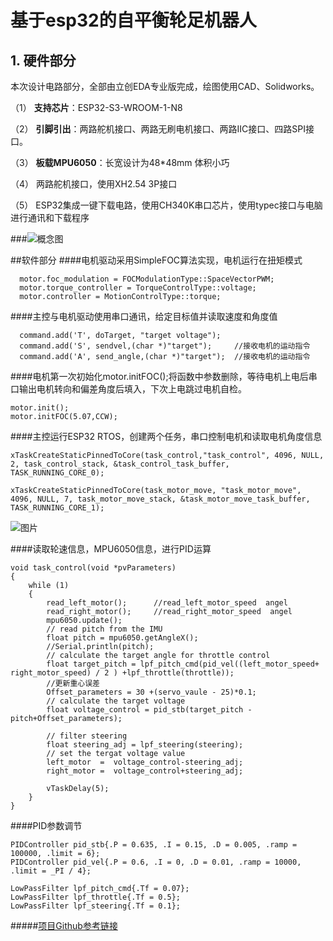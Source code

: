 # 基于esp32的自平衡轮足机器人

## 1. 硬件部分
   本次设计电路部分，全部由立创EDA专业版完成，绘图使用CAD、Solidworks。

（1） **支持芯片**：ESP32-S3-WROOM-1-N8

（2） **引脚引出**：两路舵机接口、两路无刷电机接口、两路IIC接口、四路SPI接口。

（3） **板载MPU6050**：长宽设计为48*48mm 体积小巧

（4） 两路舵机接口，使用XH2.54 3P接口

（5） ESP32集成一键下载电路，使用CH340K串口芯片，使用typec接口与电脑进行通讯和下载程序

###![概念图](https://image.lceda.cn/pullimage/8I11ZmwmBoUxHfqfm31iCeVXagbhuOlryoZlJpcW.jpeg)


##软件部分
####电机驱动采用SimpleFOC算法实现，电机运行在扭矩模式
```
  motor.foc_modulation = FOCModulationType::SpaceVectorPWM;
  motor.torque_controller = TorqueControlType::voltage;
  motor.controller = MotionControlType::torque;
```
####主控与电机驱动使用串口通讯，给定目标值并读取速度和角度值
```
  command.add('T', doTarget, "target voltage");
  command.add('S', sendvel,(char *)"target");     //接收电机的运动指令
  command.add('A', send_angle,(char *)"target");  //接收电机的运动指令
```
####电机第一次初始化motor.initFOC();将函数中参数删除，等待电机上电后串口输出电机转向和偏差角度后填入，下次上电跳过电机自检。
```  
motor.init();
motor.initFOC(5.07,CCW);
```
####主控运行ESP32 RTOS，创建两个任务，串口控制电机和读取电机角度信息
```
xTaskCreateStaticPinnedToCore(task_control,"task_control", 4096, NULL, 2, task_control_stack, &task_control_task_buffer, TASK_RUNNING_CORE_0);

xTaskCreateStaticPinnedToCore(task_motor_move, "task_motor_move", 4096, NULL, 7, task_motor_move_stack, &task_motor_move_task_buffer, TASK_RUNNING_CORE_1);

```

![图片](https://image-pro.lceda.cn/pullimages/4cf5ed3964d1466393e31daf360c837c.webp)



####读取轮速信息，MPU6050信息，进行PID运算
```
void task_control(void *pvParameters)
{
    while (1)
    {
        read_left_motor();      //read_left_motor_speed  angel
        read_right_motor();     //read_right_motor_speed  angel
        mpu6050.update();
        // read pitch from the IMU
        float pitch = mpu6050.getAngleX();
        //Serial.println(pitch);
        // calculate the target angle for throttle control
        float target_pitch = lpf_pitch_cmd(pid_vel((left_motor_speed+ right_motor_speed) / 2 ) +lpf_throttle(throttle));
        //更新重心误差
        Offset_parameters = 30 +(servo_vaule - 25)*0.1;
        // calculate the target voltage
        float voltage_control = pid_stb(target_pitch - pitch+Offset_parameters);

        // filter steering
        float steering_adj = lpf_steering(steering);
        // set the tergat voltage value
        left_motor  =  voltage_control-steering_adj;
        right_motor =  voltage_control+steering_adj;

        vTaskDelay(5);
    }
}
```
####PID参数调节
```
PIDController pid_stb{.P = 0.635, .I = 0.15, .D = 0.005, .ramp = 100000, .limit = 6};
PIDController pid_vel{.P = 0.6, .I = 0, .D = 0.01, .ramp = 10000, .limit = _PI / 4};

LowPassFilter lpf_pitch_cmd{.Tf = 0.07};
LowPassFilter lpf_throttle{.Tf = 0.5};
LowPassFilter lpf_steering{.Tf = 0.1};
```
#####[项目Github参考链接](https://github.com/WeiYuXingHan/Test-Robot)
